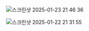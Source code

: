 
![스크린샷 2025-01-23 21 46 36](https://github.com/user-attachments/assets/54488b87-d8dd-4e5d-8137-a9c8e08c1eb3)

![스크린샷 2025-01-22 21 31 55](https://github.com/user-attachments/assets/284c36c1-7e90-4237-a272-a10677bfdfb2)
